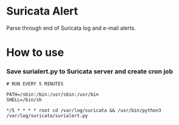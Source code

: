 # Suricata Alert
Parse through end of Suricata log and e-mail alerts.

# How to use

### Save surialert.py to Suricata server and create cron job

```/etc/crontab
# RUN EVERY 5 MINUTES

PATH=/sbin:/bin:/usr/sbin:/usr/bin
SHELL=/bin/sh

*/5 * * * * root cd /var/log/suricata && /usr/bin/python3 /var/log/suricata/surialert.py
```
